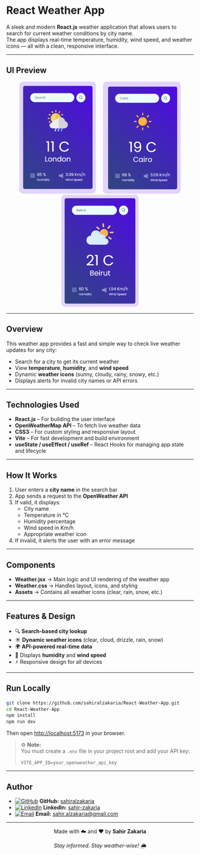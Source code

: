 # React Weather App

A sleek and modern **React.js** weather application that allows users to search for current weather conditions by city name.  
The app displays real-time temperature, humidity, wind speed, and weather icons — all with a clean, responsive interface.

---

## UI Preview

<div align="center">
  <img src="./src/assets/temp/1.png" alt="Weather App Screenshot 1" height="300" style="margin: 0 8px; border-radius: 10px;" />
  <img src="./src/assets/temp/2.png" alt="Weather App Screenshot 2" height="300" style="margin: 0 8px; border-radius: 10px;" />
  <img src="./src/assets/temp/3.png" alt="Weather App Screenshot 3" height="300" style="margin: 0 8px; border-radius: 10px;" />
</div>

---

## Overview

This weather app provides a fast and simple way to check live weather updates for any city:

- Search for a city to get its current weather
- View **temperature**, **humidity**, and **wind speed**
- Dynamic **weather icons** (sunny, cloudy, rainy, snowy, etc.)
- Displays alerts for invalid city names or API errors

---


## Technologies Used

- **React.js** – For building the user interface
- **OpenWeatherMap API** – To fetch live weather data
- **CSS3** – For custom styling and responsive layout
- **Vite** – For fast development and build environment
- **useState / useEffect / useRef** – React Hooks for managing app state and lifecycle

---

## How It Works

1. User enters a **city name** in the search bar
2. App sends a request to the **OpenWeather API**
3. If valid, it displays:
   - City name
   - Temperature in °C
   - Humidity percentage
   - Wind speed in Km/h
   - Appropriate weather icon
4. If invalid, it alerts the user with an error message

---

## Components

- **Weather.jsx** → Main logic and UI rendering of the weather app
- **Weather.css** → Handles layout, icons, and styling
- **Assets** → Contains all weather icons (clear, rain, snow, etc.)

---

## Features & Design

- 🔍 **Search-based city lookup**
- ☀️ **Dynamic weather icons** (clear, cloud, drizzle, rain, snow)
- 🌍 **API-powered real-time data**
- 💨 Displays **humidity** and **wind speed**
- ⚡ Responsive design for all devices

---

## Run Locally

```bash
git clone https://github.com/sahiralzakaria/React-Weather-App.git
cd React-Weather-App
npm install
npm run dev
```

Then open [http://localhost:5173](http://localhost:5173) in your browser.

> ⚙️ **Note:**  
> You must create a `.env` file in your project root and add your API key:
>
> ```env
> VITE_APP_ID=your_openweather_api_key
> ```

---

## Author

- [![GitHub](https://img.shields.io/badge/GitHub-100000?style=flat&logo=github&logoColor=white)](https://github.com/sahiralzakaria) **GitHub:** [sahiralzakaria](https://github.com/sahiralzakaria)
- [![LinkedIn](https://img.shields.io/badge/LinkedIn-0A66C2?style=flat&logo=linkedin&logoColor=white)](https://www.linkedin.com/in/sahir-zakaria-39873531b) **LinkedIn:** [sahir-zakaria](https://www.linkedin.com/in/sahir-zakaria-39873531b)
- [![Email](https://img.shields.io/badge/Email-D14836?style=flat&logo=gmail&logoColor=white)](mailto:sahir.alzakaria@gmail.com) **Email:** sahir.alzakaria@gmail.com

---

<div align="center">
  <p>Made with ☁️ and ❤️ by <strong>Sahir Zakaria</strong></p>
  <p><em>Stay informed. Stay weather-wise! 🌦️</em></p>
</div>
